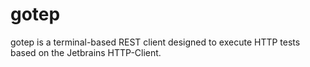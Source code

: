 # gotep

gotep is a terminal-based REST client designed to execute HTTP tests based on the Jetbrains HTTP-Client.
